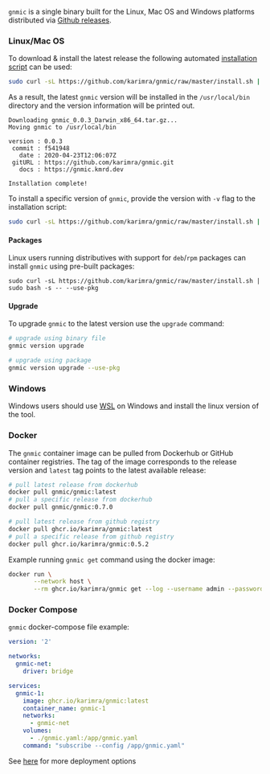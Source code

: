 `gnmic` is a single binary built for the Linux, Mac OS and Windows platforms distributed via [Github releases](https://github.com/karimra/gnmic/releases).

### Linux/Mac OS
To download & install the latest release the following automated [installation script](https://github.com/karimra/gnmic/blob/master/install.sh) can be used:

```bash
sudo curl -sL https://github.com/karimra/gnmic/raw/master/install.sh | sudo bash
```

As a result, the latest `gnmic` version will be installed in the `/usr/local/bin` directory and the version information will be printed out.
```text
Downloading gnmic_0.0.3_Darwin_x86_64.tar.gz...
Moving gnmic to /usr/local/bin

version : 0.0.3
 commit : f541948
   date : 2020-04-23T12:06:07Z
 gitURL : https://github.com/karimra/gnmic.git
   docs : https://gnmic.kmrd.dev

Installation complete!
```

To install a specific version of `gnmic`, provide the version with `-v` flag to the installation script:
```bash
sudo curl -sL https://github.com/karimra/gnmic/raw/master/install.sh | sudo bash -s -- -v 0.5.0
```

#### Packages
Linux users running distributives with support for `deb`/`rpm` packages can install `gnmic` using pre-built packages:

```
sudo curl -sL https://github.com/karimra/gnmic/raw/master/install.sh | sudo bash -s -- --use-pkg
```

#### Upgrade

To upgrade `gnmic` to the latest version use the `upgrade` command:
```bash
# upgrade using binary file
gnmic version upgrade

# upgrade using package
gnmic version upgrade --use-pkg
```

### Windows
Windows users should use [WSL](https://en.wikipedia.org/wiki/Windows_Subsystem_for_Linux) on Windows and install the linux version of the tool.

### Docker
The `gnmic` container image can be pulled from Dockerhub or GitHub container registries. The tag of the image corresponds to the release version and `latest` tag points to the latest available release:

```bash
# pull latest release from dockerhub
docker pull gnmic/gnmic:latest
# pull a specific release from dockerhub
docker pull gnmic/gnmic:0.7.0

# pull latest release from github registry
docker pull ghcr.io/karimra/gnmic:latest
# pull a specific release from github registry
docker pull ghcr.io/karimra/gnmic:0.5.2
```

Example running `gnmic get` command using the docker image:
```bash
docker run \
       --network host \
       --rm ghcr.io/karimra/gnmic get --log --username admin --password admin --insecure --address router1.local --path /interfaces
```
### Docker Compose

`gnmic` docker-compose file example:

```yaml
version: '2'

networks:
  gnmic-net:
    driver: bridge

services:
  gnmic-1:
    image: ghcr.io/karimra/gnmic:latest
    container_name: gnmic-1
    networks:
      - gnmic-net
    volumes:
      - ./gnmic.yaml:/app/gnmic.yaml
    command: "subscribe --config /app/gnmic.yaml"
```

See [here](deployments/../index.md) for more deployment options
